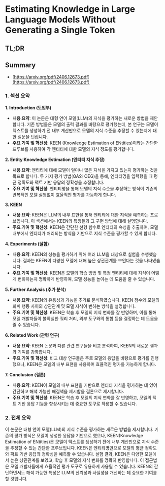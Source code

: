 # Estimating Knowledge in Large Language Models Without Generating a Single Token
## TL;DR
## Summary
- [https://arxiv.org/pdf/2406.12673.pdf](https://arxiv.org/pdf/2406.12673.pdf)

### 1. 섹션 요약

**1. Introduction (도입부)**
  - **내용 요약**: 이 논문은 대형 언어 모델(LLM)의 지식을 평가하는 새로운 방법을 제안합니다. 기존 방법들은 모델의 출력 결과를 바탕으로 평가했는데, 본 연구는 모델이 텍스트를 생성하기 전 내부 계산만으로 모델의 지식 수준을 추정할 수 있는지에 대한 질문을 던집니다.
  - **주요 기여 및 혁신성**: KEEN (Knowledge Estimation of ENtities)이라는 간단한 프루브를 사용하여 각 엔티티에 대한 모델의 지식 정도를 평가합니다.

**2. Entity Knowledge Estimation (엔티티 지식 추정)**
  - **내용 요약**: 엔티티에 대해 모델이 얼마나 많은 지식을 가지고 있는지 평가하는 것을 목표로 합니다. 두 가지 평가 방법(QA와 OEG)을 통해, 엔티티명을 입력했을 때 평균 정확도와 팩트 기반 응답의 정확성을 추정합니다.
  - **주요 기여 및 혁신성**: 엔티티명을 통해 모델의 지식 수준을 추정하는 방식이 기존의 반복적인 모델 실행없이 효율적인 평가를 가능하게 합니다.

**3. KEEN**
  - **내용 요약**: KEEN은 LLM의 내부 표현을 통해 엔티티에 대한 지식을 예측하는 프로브입니다. 이 섹션에서는 KEEN의 특징들과 그 구현 방법에 대해 설명합니다.
  - **주요 기여 및 혁신성**: KEEN은 간단한 선형 함수로 엔티티의 속성을 추출하여, 모델 내부에서 엔티티가 처리되는 방식을 기반으로 지식 수준을 평가할 수 있게 합니다.

**4. Experiments (실험)**
  - **내용 요약**: KEEN의 성능을 평가하기 위해 여러 LLM을 대상으로 실험을 수행했습니다. 결과는 KEEN이 다양한 모델에 대해 높은 상관관계를 보인다는 것을 나타냈습니다.
  - **주요 기여 및 혁신성**: KEEN은 모델의 학습 방법 및 특정 엔티티에 대해 지식이 어떻게 변화하는지 명확하게 반영하여, 모델 성능을 높이는 데 도움을 줄 수 있습니다.

**5. Further Analysis (추가 분석)**
  - **내용 요약**: KEEN의 유용성과 기능을 추가로 분석하였습니다. KEEN 점수와 모델의 회피 행동 사이의 상관관계 및 모델 지식이 변하는 방식을 설명합니다.
  - **주요 기여 및 혁신성**: KEEN은 학습 후 모델의 지식 변화를 잘 반영하며, 이를 통해 모델 개발자들이 불확실한 쿼리 처리, 외부 도구와의 통합 등을 결정하는 데 도움을 줄 수 있습니다.

**6. Related Work (관련 연구)**
  - **내용 요약**: KEEN 논문과 다른 관련 연구들을 비교 분석하여, KEEN의 새로운 결과와 기여를 강화합니다.
  - **주요 기여 및 혁신성**: 비교 대상 연구들은 주로 모델의 응답을 바탕으로 평가를 진행했으나, KEEN은 모델의 내부 표현을 사용하여 효율적인 평가를 가능하게 합니다.

**7. Conclusion (결론)**
  - **내용 요약**: KEEN이 모델의 내부 표현을 기반으로 엔티티 지식을 평가하는 데 있어 간단하고 해석 가능한 해결책을 제시함을 결론으로 제시합니다.
  - **주요 기여 및 혁신성**: KEEN은 학습 후 모델의 지식 변화를 잘 반영하고, 모델의 팩트 기반 응답 기능을 향상시키는 데 중요한 도구로 작용할 수 있습니다.

### 2. 전체 요약
이 논문은 대형 언어 모델(LLM)의 지식 수준을 평가하는 새로운 방법을 제시합니다. 기존의 평가 방식은 모델이 생성한 응답을 기반으로 했으나, KEEN(Knowledge Estimation of ENtities)은 모델이 텍스트를 생성하기 전에 내부 계산만으로 지식 수준을 추정할 수 있는 간단한 프루브입니다. KEEN은 엔티티명만으로 모델의 평균 정확도와 팩트 기반 응답의 정확성을 예측할 수 있습니다. 실험 결과, KEEN은 다양한 모델에서 높은 상관관계를 보였고, 학습 후 모델의 지식 변화를 명확히 반영합니다. 이 접근법은 모델 개발자들에게 효율적인 평가 도구로 유용하게 사용될 수 있습니다. KEEN의 간단하면서도 해석 가능한 특성은 LLM의 신뢰성과 사실성을 개선하는 데 중요한 기여를 할 것입니다.